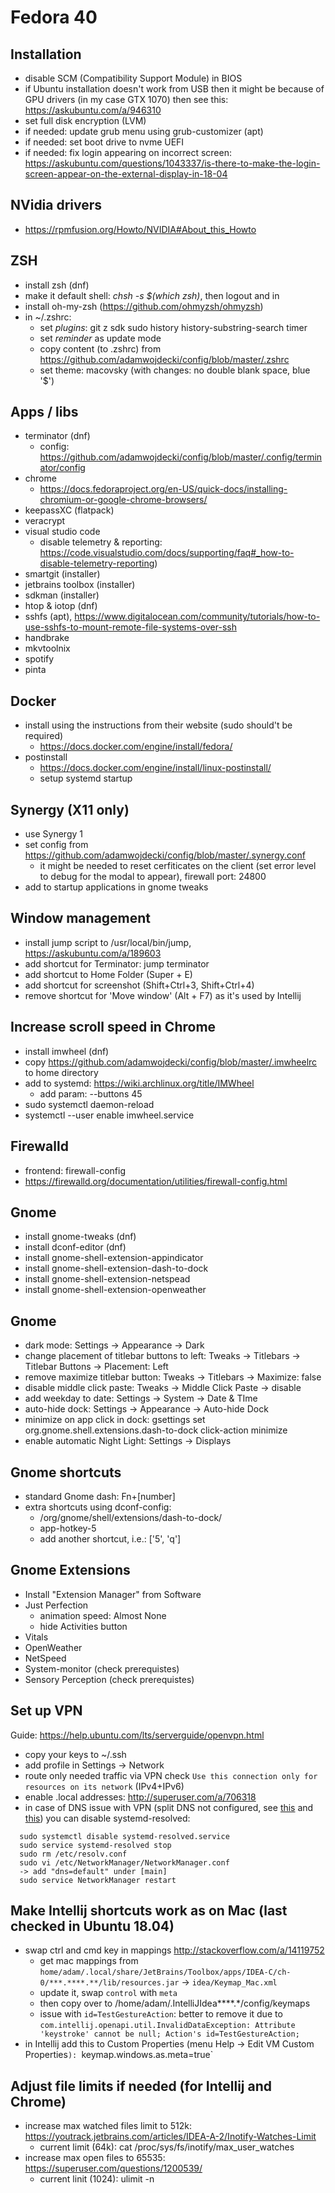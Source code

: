 # Fedora 40

## Installation
- disable SCM (Compatibility Support Module) in BIOS
- if Ubuntu installation doesn't work from USB then it might be because of GPU drivers (in my case GTX 1070) then see this: https://askubuntu.com/a/946310
- set full disk encryption (LVM)
- if needed: update grub menu using grub-customizer (apt)
- if needed: set boot drive to nvme UEFI
- if needed: fix login appearing on incorrect screen: https://askubuntu.com/questions/1043337/is-there-to-make-the-login-screen-appear-on-the-external-display-in-18-04

## NVidia drivers
- https://rpmfusion.org/Howto/NVIDIA#About_this_Howto

## ZSH
- install zsh (dnf)
- make it default shell: _chsh -s $(which zsh)_, then logout and in
- install oh-my-zsh (https://github.com/ohmyzsh/ohmyzsh)
- in ~/.zshrc:
  - set _plugins_: git z sdk sudo history history-substring-search timer
  - set _reminder_ as update mode
  - copy content (to .zshrc) from https://github.com/adamwojdecki/config/blob/master/.zshrc
  - set theme: macovsky (with changes: no double blank space, blue '$')

## Apps / libs
- terminator (dnf)
  - config: https://github.com/adamwojdecki/config/blob/master/.config/terminator/config
- chrome
  - https://docs.fedoraproject.org/en-US/quick-docs/installing-chromium-or-google-chrome-browsers/
- keepassXC (flatpack)
- veracrypt
- visual studio code
  - disable telemetry & reporting: https://code.visualstudio.com/docs/supporting/faq#_how-to-disable-telemetry-reporting)
- smartgit (installer)
- jetbrains toolbox (installer)
- sdkman (installer)
- htop & iotop (dnf)
- sshfs (apt), https://www.digitalocean.com/community/tutorials/how-to-use-sshfs-to-mount-remote-file-systems-over-ssh
- handbrake
- mkvtoolnix
- spotify
- pinta

## Docker
- install using the instructions from their website (sudo should't be required)
  - https://docs.docker.com/engine/install/fedora/
- postinstall
  - https://docs.docker.com/engine/install/linux-postinstall/
  - setup systemd startup


## Synergy (X11 only)
- use Synergy 1
- set config from https://github.com/adamwojdecki/config/blob/master/.synergy.conf
  - it might be needed to reset cerfiticates on the client (set error level to debug for the modal to appear), firewall port: 24800
- add to startup applications in gnome tweaks

## Window management
- install jump script to /usr/local/bin/jump, https://askubuntu.com/a/189603
- add shortcut for Terminator: jump terminator
- add shortcut to Home Folder (Super + E)
- add shortcut for screenshot (Shift+Ctrl+3, Shift+Ctrl+4)
- remove shortcut for 'Move window' (Alt + F7) as it's used by Intellij

## Increase scroll speed in Chrome
- install imwheel (dnf)
- copy https://github.com/adamwojdecki/config/blob/master/.imwheelrc to home directory
- add to systemd: https://wiki.archlinux.org/title/IMWheel
  - add param: --buttons 45
- sudo systemctl daemon-reload
- systemctl --user enable imwheel.service

## Firewalld
- frontend: firewall-config
- https://firewalld.org/documentation/utilities/firewall-config.html

## Gnome
- install gnome-tweaks (dnf)
- install dconf-editor (dnf)
- install gnome-shell-extension-appindicator
- install gnome-shell-extension-dash-to-dock
- install gnome-shell-extension-netspead
- install gnome-shell-extension-openweather

## Gnome
- dark mode: Settings -> Appearance -> Dark
- change placement of titlebar buttons to left: Tweaks -> Titlebars -> Titlebar Buttons -> Placement: Left
- remove maximize titlebar button: Tweaks -> Titlebars -> Maximize: false
- disable middle click paste: Tweaks -> Middle Click Paste -> disable
- add weekday to date: Settings -> System -> Date & TIme
- auto-hide dock: Settings -> Appearance -> Auto-hide Dock
- minimize on app click in dock: gsettings set org.gnome.shell.extensions.dash-to-dock click-action minimize
- enable automatic Night Light: Settings -> Displays

## Gnome shortcuts
- standard Gnome dash: Fn+[number]
- extra shortcuts using dconf-config:
  - /org/gnome/shell/extensions/dash-to-dock/
  - app-hotkey-5
  - add another shortcut, i.e.: ['<Super>5', '<Super>q']

## Gnome Extensions
- Install "Extension Manager" from Software
- Just Perfection
  - animation speed: Almost None
  - hide Activities button
- Vitals
- OpenWeather
- NetSpeed
- System-monitor (check prerequistes)
- Sensory Perception (check prerequistes)

## Set up VPN
Guide: https://help.ubuntu.com/lts/serverguide/openvpn.html
- copy your keys to ~/.ssh
- add profile in Settings -> Network
- route only needed traffic via VPN check `Use this connection only for resources on its network` (IPv4+IPv6)
- enable .local addresses: http://superuser.com/a/706318
- in case of DNS issue with VPN (split DNS not configured, see [this](https://blogs.gnome.org/mcatanzaro/2020/12/17/understanding-systemd-resolved-split-dns-and-vpn-configuration/) and [this](https://askubuntu.com/questions/1147134/dns-settings-on-network-manager-when-using-vpn)) you can disable systemd-resolved:
```
  sudo systemctl disable systemd-resolved.service
  sudo service systemd-resolved stop
  sudo rm /etc/resolv.conf
  sudo vi /etc/NetworkManager/NetworkManager.conf
  -> add "dns=default" under [main]
  sudo service NetworkManager restart
```

## Make Intellij shortcuts work as on Mac (last checked in Ubuntu 18.04)
- swap ctrl and cmd key in mappings http://stackoverflow.com/a/14119752
  - get mac mappings from `home/adam/.local/share/JetBrains/Toolbox/apps/IDEA-C/ch-0/***.****.**/lib/resources.jar` -> `idea/Keymap_Mac.xml`
  - update it, swap `control` with `meta`
  - then copy over to /home/adam/.IntelliJIdea****.*/config/keymaps
  - issue with `id=TestGestureAction`: better to remove it due to `com.intellij.openapi.util.InvalidDataException: Attribute 'keystroke' cannot be null; Action's id=TestGestureAction;`
- in Intellij add this to Custom Properties (menu Help -> Edit VM Custom Properties`): `keymap.windows.as.meta=true`

## Adjust file limits if needed (for Intellij and Chrome)
- increase max watched files limit to 512k: https://youtrack.jetbrains.com/articles/IDEA-A-2/Inotify-Watches-Limit
  - current limit (64k): cat /proc/sys/fs/inotify/max_user_watches 
- increase max open files to 65535: https://superuser.com/questions/1200539/
  - current linit (1024): ulimit -n
